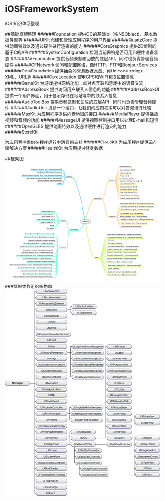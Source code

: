 # iOSFrameworkSystem
iOS 知识体系整理


##基础框架整理
######Foundation
 提供OC的基础类（像NSObject）、基本数据类型等
######UIKit
创建和管理应用程序的用户界面
######QuartzCore
提供动画特效以及通过硬件进行渲染的能力
######CoreGraphics
提供2D绘制的基于C的API
######SystemConfiguration
检测当前网络是否可用和硬件设备状态
######AVFoundation
提供音频录制和回放的底层API，同时也负责管理音频硬件
######CFNetwork
访问和配置网络，像HTTP、FTP和Bonjour Services
######CoreFoundation
提供抽象的常用数据类型，如Unicode strings、XML、URL等
######CoreLocation
使用GPS和WIFI获取位置信息
######GameKit
为游戏提供网络功能：点对点互联和游戏中的语音交流
######AddressBook
提供访问用户联系人信息的功能
######AddressBookUI
提供一个用户界面，用于显示存储在地址簿中的联系人信息
######AudioToolBox
提供音频录制和回放的底层API，同时也负责管理音频硬件
######AudioUnit
提供一个接口，让我们的应用程序可以对音频进行处理
######MapKit
为应用程序提供内嵌地图的接口
######MediaPlayer
提供播放视频和音频的功能
######MessageUI
提供视图控制接口用以处理E-mail和短信
######OpenGLES
提供动画特效以及通过硬件进行渲染的能力
######StoreKit

 为应用程序提供在程序运行中消费的支持
######CloudKit
  为应用程序提供云存储解决方案
######HealthKit
  为应用提供健身数据

##框架图
![哈哈](./pic/1.png)
###框架类的组织架构图
![哈哈](./pic/2.png)



